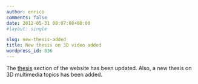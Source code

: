 ```yaml
---
author: enrico
comments: false
date: 2012-05-31 08:07:08+00:00
#layout: single

slug: new-thesis-added
title: New thesis on 3D video added
wordpress_id: 836
---
```


The [thesis]({{site.baseurl}}/theses/specific-proposals) section of the website has been updated. Also, a new thesis on 3D multimedia topics has been added.
